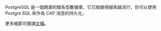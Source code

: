 PostgreSQL 是一個開源的關系型數據庫，它已經變得越來越流行，你可以使用 Postgre SQL 來作為 CAP 消息的持久化。

更多細節可閱讀[文檔](https://cap.dotnetcore.xyz/user-guide/zh/storage/postgresql/)。
